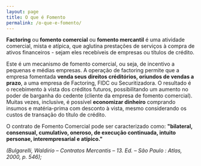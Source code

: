 ```yaml
---
layout: page
title: O que é Fomento
permalink: /o-que-e-fomento/
---
```


**Factoring** ou **fomento comercial** ou **fomento mercantil** é uma atividade comercial, mista e atípica, que aglutina prestações de serviços à compra de ativos financeiros - sejam eles recebíveis de empresas ou títulos de crédito.

Este é um mecanismo de fomento comercial, ou seja, de incentivo a pequenas e médias empresas. A operação de factoring permite que a empresa fomentada **venda seus direitos créditórios, oriundos de vendas a prazo**, a uma empresa de Factoring, FIDC ou Securitizadora. O resultado é o recebimento à vista dos créditos futuros, possibilitando um aumento no poder de barganha do cedente (cliente da empresa de fomento comercial). Muitas vezes, inclusive, é possível **economizar dinheiro** comprando insumos e matéria-prima com desconto à vista, mesmo considerando os custos de transação do título de crédito.

O contrato de Fomento Comercial pode ser caracterizado como: **"bilateral, consensual, cumulativo, oneroso, de execução continuada, intuito personae, interempresarial e atípico."**

*(Bulgarelli, Waldirio – Contratos Mercantis – 13. Ed. – São Paulo : Atlas, 2000, p. 546);*
